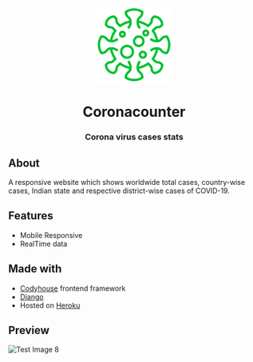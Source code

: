 <p align="center">
<img src="https://github.com/i-gitit/corona-django-site/blob/master/coronacount/static/favicon/logo256.png" alt="Site Logo" height="150">
</p>

<div align="center">
<h1>Coronacounter</h1>
<h3>Corona virus cases stats</h3>
</div>

## About
A responsive website which shows worldwide total cases, country-wise cases, Indian state and respective district-wise cases of COVID-19.


## Features

* Mobile Responsive
* RealTime data

## Made with

* [Codyhouse](https://codyhouse.co/) frontend framework
* [Django](https://www.djangoproject.com/)
* Hosted on [Heroku](https://www.heroku.com)

## Preview

![Test Image 8](https://i.imgur.com/3ob8hX7.png)
